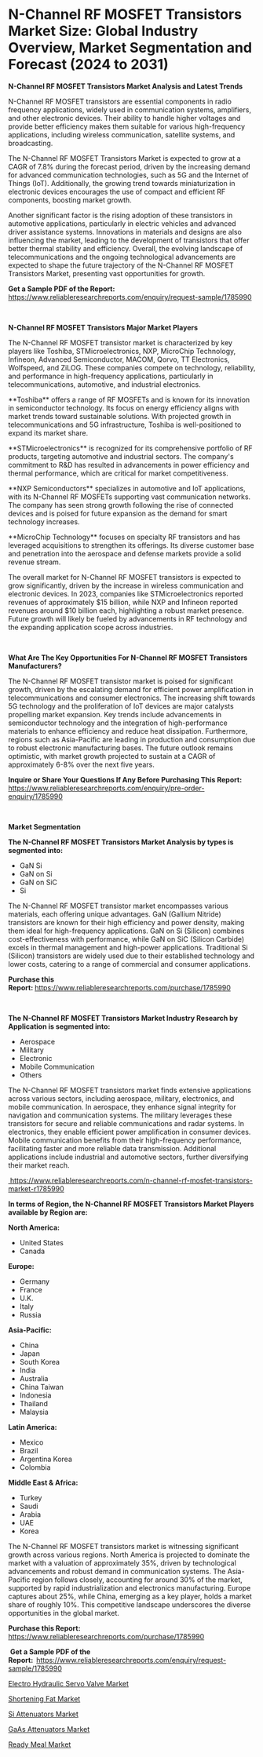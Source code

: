 <p><h1>N-Channel RF MOSFET Transistors Market Size: Global Industry Overview, Market Segmentation and Forecast (2024 to 2031)</h1></p><p><strong>N-Channel RF MOSFET Transistors Market Analysis and Latest Trends</strong></p>
<p><p>N-Channel RF MOSFET transistors are essential components in radio frequency applications, widely used in communication systems, amplifiers, and other electronic devices. Their ability to handle higher voltages and provide better efficiency makes them suitable for various high-frequency applications, including wireless communication, satellite systems, and broadcasting.</p><p>The N-Channel RF MOSFET Transistors Market is expected to grow at a CAGR of 7.8% during the forecast period, driven by the increasing demand for advanced communication technologies, such as 5G and the Internet of Things (IoT). Additionally, the growing trend towards miniaturization in electronic devices encourages the use of compact and efficient RF components, boosting market growth.</p><p>Another significant factor is the rising adoption of these transistors in automotive applications, particularly in electric vehicles and advanced driver assistance systems. Innovations in materials and designs are also influencing the market, leading to the development of transistors that offer better thermal stability and efficiency. Overall, the evolving landscape of telecommunications and the ongoing technological advancements are expected to shape the future trajectory of the N-Channel RF MOSFET Transistors Market, presenting vast opportunities for growth.</p></p>
<p><strong>Get a Sample PDF of the Report:&nbsp;</strong> <a href="https://www.reliableresearchreports.com/enquiry/request-sample/1785990?utm_campaign=3&utm_medium=2&utm_source=Github&utm_content=ia&utm_term=09102024&utm_id=n-channel-rf-mosfet-transistors">https://www.reliableresearchreports.com/enquiry/request-sample/1785990</a></p>
<p>&nbsp;</p>
<p><strong>N-Channel RF MOSFET Transistors Major Market Players</strong></p>
<p><p>The N-Channel RF MOSFET transistor market is characterized by key players like Toshiba, STMicroelectronics, NXP, MicroChip Technology, Infineon, Advanced Semiconductor, MACOM, Qorvo, TT Electronics, Wolfspeed, and ZiLOG. These companies compete on technology, reliability, and performance in high-frequency applications, particularly in telecommunications, automotive, and industrial electronics.</p><p>**Toshiba** offers a range of RF MOSFETs and is known for its innovation in semiconductor technology. Its focus on energy efficiency aligns with market trends toward sustainable solutions. With projected growth in telecommunications and 5G infrastructure, Toshiba is well-positioned to expand its market share.</p><p>**STMicroelectronics** is recognized for its comprehensive portfolio of RF products, targeting automotive and industrial sectors. The company's commitment to R&D has resulted in advancements in power efficiency and thermal performance, which are critical for market competitiveness. </p><p>**NXP Semiconductors** specializes in automotive and IoT applications, with its N-Channel RF MOSFETs supporting vast communication networks. The company has seen strong growth following the rise of connected devices and is poised for future expansion as the demand for smart technology increases.</p><p>**MicroChip Technology** focuses on specialty RF transistors and has leveraged acquisitions to strengthen its offerings. Its diverse customer base and penetration into the aerospace and defense markets provide a solid revenue stream.</p><p>The overall market for N-Channel RF MOSFET transistors is expected to grow significantly, driven by the increase in wireless communication and electronic devices. In 2023, companies like STMicroelectronics reported revenues of approximately $15 billion, while NXP and Infineon reported revenues around $10 billion each, highlighting a robust market presence. Future growth will likely be fueled by advancements in RF technology and the expanding application scope across industries.</p></p>
<p>&nbsp;</p>
<p><strong>What Are The Key Opportunities For N-Channel RF MOSFET Transistors Manufacturers?</strong></p>
<p><p>The N-Channel RF MOSFET transistor market is poised for significant growth, driven by the escalating demand for efficient power amplification in telecommunications and consumer electronics. The increasing shift towards 5G technology and the proliferation of IoT devices are major catalysts propelling market expansion. Key trends include advancements in semiconductor technology and the integration of high-performance materials to enhance efficiency and reduce heat dissipation. Furthermore, regions such as Asia-Pacific are leading in production and consumption due to robust electronic manufacturing bases. The future outlook remains optimistic, with market growth projected to sustain at a CAGR of approximately 6-8% over the next five years.</p></p>
<p><strong>Inquire or Share Your Questions If Any Before Purchasing This Report:</strong> <a href="https://www.reliableresearchreports.com/enquiry/pre-order-enquiry/1785990?utm_campaign=3&utm_medium=2&utm_source=Github&utm_content=ia&utm_term=09102024&utm_id=n-channel-rf-mosfet-transistors">https://www.reliableresearchreports.com/enquiry/pre-order-enquiry/1785990</a></p>
<p>&nbsp;</p>
<p><strong>Market Segmentation</strong></p>
<p><strong>The N-Channel RF MOSFET Transistors Market Analysis by types is segmented into:</strong></p>
<p><ul><li>GaN Si</li><li>GaN on Si</li><li>GaN on SiC</li><li>Si</li></ul></p>
<p><p>The N-Channel RF MOSFET transistor market encompasses various materials, each offering unique advantages. GaN (Gallium Nitride) transistors are known for their high efficiency and power density, making them ideal for high-frequency applications. GaN on Si (Silicon) combines cost-effectiveness with performance, while GaN on SiC (Silicon Carbide) excels in thermal management and high-power applications. Traditional Si (Silicon) transistors are widely used due to their established technology and lower costs, catering to a range of commercial and consumer applications.</p></p>
<p><strong>Purchase this Report:&nbsp;</strong><a href="https://www.reliableresearchreports.com/purchase/1785990?utm_campaign=3&utm_medium=2&utm_source=Github&utm_content=ia&utm_term=09102024&utm_id=n-channel-rf-mosfet-transistors">https://www.reliableresearchreports.com/purchase/1785990</a></p>
<p>&nbsp;</p>
<p><strong>The N-Channel RF MOSFET Transistors Market Industry Research by Application is segmented into:</strong></p>
<p><ul><li>Aerospace</li><li>Military</li><li>Electronic</li><li>Mobile Communication</li><li>Others</li></ul></p>
<p><p>The N-Channel RF MOSFET transistors market finds extensive applications across various sectors, including aerospace, military, electronics, and mobile communication. In aerospace, they enhance signal integrity for navigation and communication systems. The military leverages these transistors for secure and reliable communications and radar systems. In electronics, they enable efficient power amplification in consumer devices. Mobile communication benefits from their high-frequency performance, facilitating faster and more reliable data transmission. Additional applications include industrial and automotive sectors, further diversifying their market reach.</p></p>
<p><a href="https://www.reliableresearchreports.com/n-channel-rf-mosfet-transistors-market-r1785990?utm_campaign=3&utm_medium=2&utm_source=Github&utm_content=ia&utm_term=09102024&utm_id=n-channel-rf-mosfet-transistors">&nbsp;https://www.reliableresearchreports.com/n-channel-rf-mosfet-transistors-market-r1785990</a></p>
<p><strong>In terms of Region, the N-Channel RF MOSFET Transistors Market Players available by Region are:</strong></p>
<p>
    <p> <strong> North America: </strong>
        <ul>
            <li>United States</li>
            <li>Canada</li>
        </ul>
        </p> 
    <p> <strong> Europe: </strong>
        <ul>
            <li>Germany</li>
            <li>France</li>
            <li>U.K.</li>
            <li>Italy</li>
            <li>Russia</li>
        </ul>
        </p> 
    <p> <strong> Asia-Pacific: </strong>
        <ul>
            <li>China</li>
            <li>Japan</li>
            <li>South Korea</li>
            <li>India</li>
            <li>Australia</li>
            <li>China Taiwan</li>
            <li>Indonesia</li>
            <li>Thailand</li>
            <li>Malaysia</li>
        </ul>
        </p> 
    <p> <strong> Latin America: </strong>
        <ul>
            <li>Mexico</li>
            <li>Brazil</li>
            <li>Argentina Korea</li>
            <li>Colombia</li>
        </ul>
        </p> 
    <p> <strong> Middle East & Africa: </strong>
        <ul>
            <li>Turkey</li>
            <li>Saudi</li>
            <li>Arabia</li>
            <li>UAE</li>
            <li>Korea</li>
        </ul>
    </p>
    </p>
<p><p>The N-Channel RF MOSFET transistors market is witnessing significant growth across various regions. North America is projected to dominate the market with a valuation of approximately 35%, driven by technological advancements and robust demand in communication systems. The Asia-Pacific region follows closely, accounting for around 30% of the market, supported by rapid industrialization and electronics manufacturing. Europe captures about 25%, while China, emerging as a key player, holds a market share of roughly 10%. This competitive landscape underscores the diverse opportunities in the global market.</p></p>
<p><strong>Purchase this Report: </strong><a href="https://www.reliableresearchreports.com/purchase/1785990?utm_campaign=3&utm_medium=2&utm_source=Github&utm_content=ia&utm_term=09102024&utm_id=n-channel-rf-mosfet-transistors">https://www.reliableresearchreports.com/purchase/1785990</a></p>
<p>&nbsp;<strong>Get a Sample PDF of the Report:&nbsp;&nbsp;</strong><a href="https://www.reliableresearchreports.com/enquiry/request-sample/1785990?utm_campaign=3&utm_medium=2&utm_source=Github&utm_content=ia&utm_term=09102024&utm_id=n-channel-rf-mosfet-transistors">https://www.reliableresearchreports.com/enquiry/request-sample/1785990</a></p>
<p><strong></strong></p>
<p><p><a href="https://www.linkedin.com/pulse/future-electro-hydraulic-servo-valve-market-global-forecast-lfkme?utm_campaign=3&utm_medium=2&utm_source=Github&utm_content=ia&utm_term=09102024&utm_id=n-channel-rf-mosfet-transistors">Electro Hydraulic Servo Valve Market</a></p><p><a href="https://issuu.com/reportprime-2/docs/shortening-fat-market-size-2030.ppt_52540983cf84f3?utm_campaign=3&utm_medium=2&utm_source=Github&utm_content=ia&utm_term=09102024&utm_id=n-channel-rf-mosfet-transistors">Shortening Fat Market</a></p><p><a href="https://github.com/lambertr3e8v/Market-Research-Report-List-1/blob/main/si-attenuators-market.md?utm_campaign=3&utm_medium=2&utm_source=Github&utm_content=ia&utm_term=09102024&utm_id=n-channel-rf-mosfet-transistors">Si Attenuators Market</a></p><p><a href="https://github.com/CarolynWatkins697/Market-Research-Report-List-1/blob/main/gaas-attenuators-market.md?utm_campaign=3&utm_medium=2&utm_source=Github&utm_content=ia&utm_term=09102024&utm_id=n-channel-rf-mosfet-transistors">GaAs Attenuators Market</a></p><p><a href="https://issuu.com/reportprime-2/docs/ready-meal-market-size-2030.pptx_c190fd108e79d4?utm_campaign=3&utm_medium=2&utm_source=Github&utm_content=ia&utm_term=09102024&utm_id=n-channel-rf-mosfet-transistors">Ready Meal Market</a></p></p>